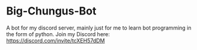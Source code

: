 # Big-Chungus-Bot

A bot for my discord server, mainly just for me to learn bot programming in the form of python.
Join my Discord here: https://discord.com/invite/tcXEH57dDM
